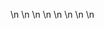 

















































\n
\n
\n
\n
\n
\n
\n
\n


























































































































































































































































































































































